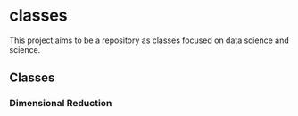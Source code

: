 # classes

This project aims to be a repository as classes focused on data science and science.

## Classes
### Dimensional Reduction
